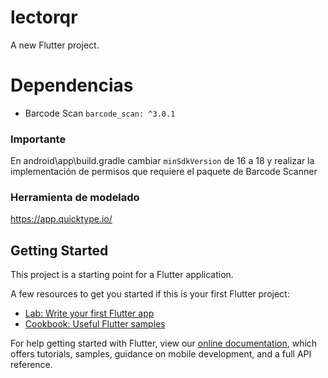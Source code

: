 # lectorqr

A new Flutter project.

# Dependencias
- Barcode Scan `barcode_scan: ^3.0.1`

### Importante
En android\app\build.gradle cambiar `minSdkVersion` de 16 a 18 y realizar la implementación de permisos que requiere el paquete de Barcode Scanner

### Herramienta de modelado
https://app.quicktype.io/

## Getting Started

This project is a starting point for a Flutter application.

A few resources to get you started if this is your first Flutter project:

- [Lab: Write your first Flutter app](https://flutter.dev/docs/get-started/codelab)
- [Cookbook: Useful Flutter samples](https://flutter.dev/docs/cookbook)

For help getting started with Flutter, view our
[online documentation](https://flutter.dev/docs), which offers tutorials,
samples, guidance on mobile development, and a full API reference.
